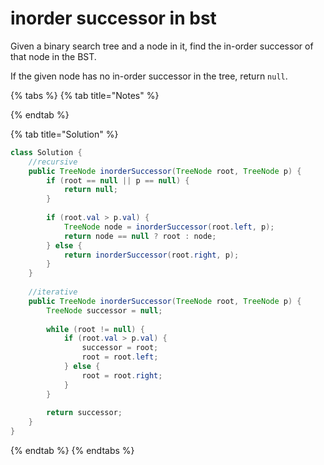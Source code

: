 # inorder successor in bst

Given a binary search tree and a node in it, find the in-order successor of that node in the BST.

If the given node has no in-order successor in the tree, return `null`.

{% tabs %}
{% tab title="Notes" %}

{% endtab %}

{% tab title="Solution" %}
```java
class Solution {
    //recursive
    public TreeNode inorderSuccessor(TreeNode root, TreeNode p) {
        if (root == null || p == null) {
            return null;
        }
        
        if (root.val > p.val) {
            TreeNode node = inorderSuccessor(root.left, p);
            return node == null ? root : node;
        } else {
            return inorderSuccessor(root.right, p);
        }
    }
    
    //iterative
    public TreeNode inorderSuccessor(TreeNode root, TreeNode p) {
        TreeNode successor = null;
        
        while (root != null) {
            if (root.val > p.val) {
                successor = root;
                root = root.left;
            } else {
                root = root.right;
            }
        }
        
        return successor;
    }
}
```
{% endtab %}
{% endtabs %}

